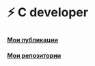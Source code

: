 # ⚡ C developer <p>
#### [Мои публикации](#) <p>
#### [Мои репозитории](#) <p>

<!---
x0Fibonacci/x0Fibonacci is a ✨ special ✨ repository because its `README.md` (this file) appears on your GitHub profile.
You can click the Preview link to take a look at your changes.
--->
